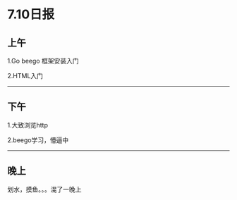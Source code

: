 #      7.10日报
**上午**
---
1.Go beego 框架安装入门

2.HTML入门

---

## **下午**

1.大致浏览http

2.beego学习，懵逼中


---
##  **晚上**

划水，摸鱼。。。混了一晚上